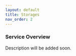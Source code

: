 ```yaml
---
layout: default
title: Storages
nav_order: 2
---
```



### Service Overview

Description will be added soon.
